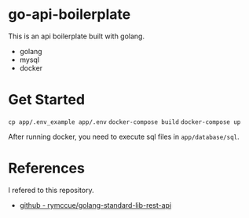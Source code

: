 # go-api-boilerplate
This is an api boilerplate built with golang.

- golang
- mysql
- docker

# Get Started
`cp app/.env_example app/.env`
`docker-compose build`
`docker-compose up`

After running docker, you need to execute sql files in `app/database/sql`.

# References
I refered to this repository.

- [github - rymccue/golang-standard-lib-rest-api](https://github.com/rymccue/golang-standard-lib-rest-api)